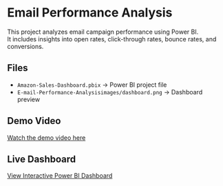 # Email Performance Analysis

This project analyzes email campaign performance using Power BI.  
It includes insights into open rates, click-through rates, bounce rates, and conversions.

## Files

- `Amazon-Sales-Dashboard.pbix` → Power BI project file
- `E-mail-Performance-Analysisimages/dashboard.png` → Dashboard preview
## Demo Video
[Watch the demo video here](https://drive.google.com/file/d/1HmmKl3h_NvhN7CokCThfKpmVzCbeSEb6/view?usp=drive_link)

## Live Dashboard
[View Interactive Power BI Dashboard](https://app.powerbi.com/groups/me/reports/9462e59d-f31a-4fb9-a4ae-7a0d5f2134c1/1e354f50c043874a0570?experience=power-bi)
